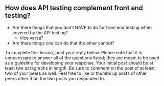 ## How does API testing complement front end testing?

- Are there things that you don't HAVE to do for front end testing when covered
  by the API testing?
  - Vice versa?
- Are there things one can do that the other cannot?

To complete this lesson, post your reply below. Please note that it is
unnecessary to answer all of the questions listed; they are meant to be used as
a guideline for developing your response. Your initial post should be at least
two paragraphs in length. Be sure to comment on the post of at least two of your
peers as well. Feel free to like or thumbs up posts of other peers other than
the two posts you responded to.
